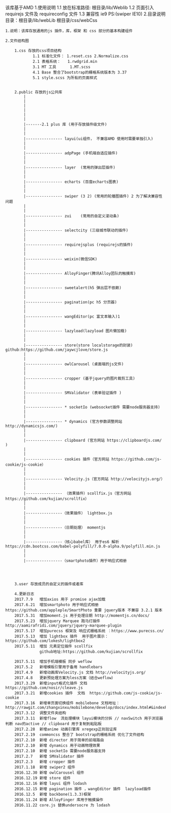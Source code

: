 
该库基于AMD
1.使用说明
    1.1 放在标准路径: 根目录/lib/Weblib
    1.2 页面引入 requirejs 文件及 requireconfig 文件
    1.3 兼容性 ie9
        PS:(swiper IE10)
2.目录说明
    目录：根目录/lib/webLib
          根目录/css/webCss

	1.说明：该库存放通用的js 插件，库，框架 和 css 部分的基本构建组件

	2.文件结构图

		1.css 存放的css项目结构
				1.1 标准化文件： 1.reset.css 2.Normalize.css
 				2.1 表格系统：   1.rwdgrid.min
 				3.1 MT 工具      1.MT.scss
 				4.1 Base 整合了bootstrap的栅格系统版本为 3.37
 				5.1 style.scss 为所有的页面样式


 		2.public 存放的js公共库	
            |
            |
            |
            |
            |
            |
            |-------2.1 plus 库 (用于存放插件级文件)
 			|
            |
            |---------------- layui(ui组件， 不兼容AMD 使用时需要单独引入)
            |
            |
            |---------------- adpPage (手机端自适应插件)
            |
            |
            |---------------- layer  (常用的弹出层插件)
            |
            |
            |---------------- echarts (百度echarts图表)
            |
            |
            |---------------- swiper (3 2) (常用的轮播图插件) 2 为了解决兼容性问题
            |
            |
            |---------------- zui	 (常用的自定义滚动条)
            |
            |
            |---------------- selectcity (三级城市联动的插件)
            |
            |
            |---------------- requirejsplus (requirejs的插件)
            |
            |
            |---------------- weixin(微信SDK)
            |
            |
            |---------------- AlloyFinger(腾讯Alloy团队的触摸库)
            |
            |
            |---------------- sweetalert(h5 弹出层不依赖)
            |
            |
            |---------------- pagination(pc h5 分页器)
            |
            |
            |---------------- wangEditor(pc 富文本输入)1
            |
            |
            |---------------- lazyload(lazyload 图片懒加载)
            |
            |
            |---------------- store(store localstorage的封装) github:https://github.com/jaywcjlove/store.js
            |
            |
            |---------------- owlCarousel (桌面端的js文件)
            |
            |
            |---------------- cropper (基于jquery的图片裁剪工具)
            |
            |
            |---------------- SMValidator (表单验证插件 )
            |
            |
            |---------------- * socketIo (websocket插件 需要node服务器支持)
            |
            |
            |---------------- * dynamics (官方参数调整网站 http://dynamicsjs.com/)
            |
            |
            |---------------- clipboard (官方网站 https://clipboardjs.com/ )
            |
            |
            |---------------- cookies 插件（官方网站 https://github.com/js-cookie/js-cookie）
            |
            |
            |---------------- Velocity.js（官方网站 http://velocityjs.org/）
            |
            |
            |---------------- （效果插件）scollfix.js（官方网站 https://github.com/kujian/scrollfix）
            |
            |
            |----------------（效果插件） lightbox.js
            |
            |
            |----------------（日期处理） momentjs
            |
            |
            |----------------（核心babel库） 用于es6 解析 https://cdn.bootcss.com/babel-polyfill/7.0.0-alpha.9/polyfill.min.js
            |
            |
            |----------------（smartphoto插件）用于响应式相册
                        
    


 		3.user 存放成员的自定义的插件或者库

        4.更新日志
        2017.7.9   增加axios 用于 promise ajax加载
        2017.6.21  增加smartphoto 用于响应式相册  https://github.com/appleple/SmartPhoto 重要 jquery版本 不兼容 3.2.1 版本
        2017.5.31  增加moment.js 用于处理日期 http://momentjs.cn/docs/
        2017.5.23  增加jquery Marquee 跑马灯插件  http://aamirafridi.com/jquery/jquery-marquee-plugin
        2017.5.17  增加purecss 框架及 响应式栅格系统 ：https://www.purecss.cn/
        2017.5.13  增加 lightbox 插件  用于图片展示：https://github.com/lokesh/lightbox2
        2017.5.11  增加 元素定位插件 scollfix 
                   github地址:https://github.com/kujian/scrollfix
                    
        2017.5.11  增加手机端模板 同步 weflow 
        2017.5.2   新增模板引擎用于备用 handlebars
        2017.4.9   新增动画库Velocity.js 文档 http://velocityjs.org/
        2017.4.8   更新预处理方案为less方案（结合weflow）
        2017.3.29  新增input格式化插件 文档 https://github.com/nosir/cleave.js
        2017.3.21  新增cookies 插件  文档  https://github.com/js-cookie/js-cookie
        2017.3.16  新增单页面切换组件 mobilebone 文档地址：http://rawgit.com/zhangxinxu/mobilebone/develop/docs/index.html#&indexPage
        2017.3.12  调整文件夹结构
        2017.3.11  新增flow  流处理模块 layui模块的分拆 // navSwitch 用于浏览器判断 nav的active // clipboard 用于复制到粘贴板
        2017.2.28  新增anime 动画引擎库 xregexp正则验证库
        2017.2.19  commoncss 整合了 bootstrap的栅格系统 优化了文件结构
        2017.2.10  新增 director 用于简单的前端路由
        2017.2.10  新增 dynamics 用于动画物理效果
        2017.2.10  新增 socketIo 需要node服务器支持
        2017.2.7   新增 SMValidator 插件
        2017.2.3   新增 cropper 插件
        2017.1.18  新增 swiper2 组件
        2016.12.30 新增 owlCarousel 组件
        2016.12.19 新增 store 组件
        2016.12.16 新增 layui 组件 lodash
        2016.12.15 新增 pagination 插件 ，wangEditor 插件  lazyload插件
        2016.12.5  新增 backbone(1.3.3)框架
        2016.11.24 新增 AlloyFinger 库用于触摸操作
        2016.11.22 core.js 替换undersocre 为 lodash
